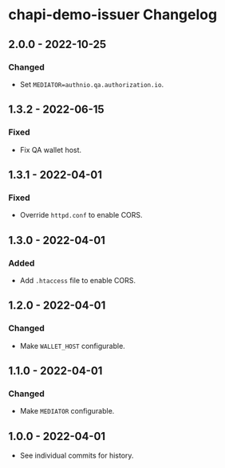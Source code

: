 # chapi-demo-issuer Changelog

## 2.0.0 - 2022-10-25

### Changed
- Set `MEDIATOR=authnio.qa.authorization.io`.

## 1.3.2 - 2022-06-15

### Fixed
- Fix QA wallet host.

## 1.3.1 - 2022-04-01

### Fixed
- Override `httpd.conf` to enable CORS.

## 1.3.0 - 2022-04-01

### Added
- Add `.htaccess` file to enable CORS.

## 1.2.0 - 2022-04-01

### Changed
- Make `WALLET_HOST` configurable.

## 1.1.0 - 2022-04-01

### Changed
- Make `MEDIATOR` configurable.

## 1.0.0 - 2022-04-01

- See individual commits for history.
